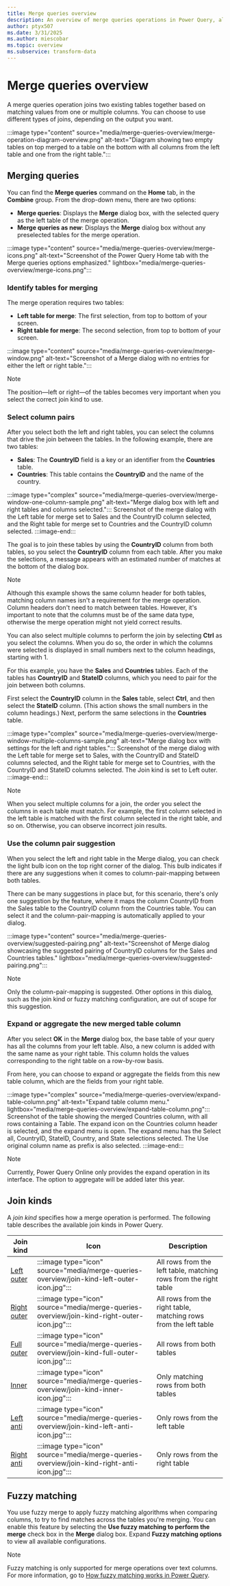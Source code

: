 ```yaml
---
title: Merge queries overview
description: An overview of merge queries operations in Power Query, along with the basic principles and common uses. 
author: ptyx507
ms.date: 3/31/2025
ms.author: miescobar
ms.topic: overview
ms.subservice: transform-data
---
```


# Merge queries overview

A merge queries operation joins two existing tables together based on matching values from one or multiple columns. You can choose to use different types of joins, depending on the output you want.

:::image type="content" source="media/merge-queries-overview/merge-operation-diagram-overview.png" alt-text="Diagram showing two empty tables on top merged to a table on the bottom with all columns from the left table and one from the right table.":::

## Merging queries

You can find the **Merge queries** command on the **Home** tab, in the **Combine** group. From the drop-down menu, there are two options:

* **Merge queries**: Displays the **Merge** dialog box, with the selected query as the left table of the merge operation.
* **Merge queries as new**: Displays the **Merge** dialog box without any preselected tables for the merge operation.

:::image type="content" source="media/merge-queries-overview/merge-icons.png" alt-text="Screenshot of the Power Query Home tab with the Merge queries options emphasized." lightbox="media/merge-queries-overview/merge-icons.png":::

### Identify tables for merging

The merge operation requires two tables:

* **Left table for merge**: The first selection, from top to bottom of your screen.
* **Right table for merge**: The second selection, from top to bottom of your screen.

:::image type="content" source="media/merge-queries-overview/merge-window.png" alt-text="Screenshot of a Merge dialog with no entries for either the left or right table.":::

> [!NOTE]
>The position&mdash;left or right&mdash;of the tables becomes very important when you select the correct join kind to use.

### Select column pairs

After you select both the left and right tables, you can select the columns that drive the join between the tables. In the following example, there are two tables:

* **Sales**: The **CountryID** field is a key or an identifier from the **Countries** table.
* **Countries**: This table contains the **CountryID** and the name of the country.

:::image type="complex" source="media/merge-queries-overview/merge-window-one-column-sample.png" alt-text="Merge dialog box with left and right tables and columns selected.":::
   Screenshot of the merge dialog with the Left table for merge set to Sales and the CountryID column selected, and the Right table for merge set to Countries and the CountryID column selected.
:::image-end:::

The goal is to join these tables by using the **CountryID** column from both tables, so you select the **CountryID** column from each table. After you make the selections, a message appears with an estimated number of matches at the bottom of the dialog box.

> [!NOTE]
> Although this example shows the same column header for both tables, matching column names isn't a requirement for the merge operation. Column headers don't need to match between tables. However, it's important to note that the columns must be of the same data type, otherwise the merge operation might not yield correct results.

You can also select multiple columns to perform the join by selecting **Ctrl** as you select the columns. When you do so, the order in which the columns were selected is displayed in small numbers next to the column headings, starting with 1.

For this example, you have the **Sales** and **Countries** tables. Each of the tables has **CountryID** and **StateID** columns, which you need to pair for the join between both columns.

First select the **CountryID** column in the **Sales** table, select **Ctrl**, and then select the **StateID** column. (This action shows the small numbers in the column headings.) Next, perform the same selections in the **Countries** table.

:::image type="complex" source="media/merge-queries-overview/merge-window-multiple-columns-sample.png" alt-text="Merge dialog box with settings for the left and right tables.":::
   Screenshot of the merge dialog with the Left table for merge set to Sales, with the CountryID and StateID columns selected, and the Right table for merge set to Countries, with the CountryID and StateID columns selected. The Join kind is set to Left outer.
:::image-end:::

> [!NOTE]
> When you select multiple columns for a join, the order you select the columns in each table must match. For example, the first column selected in the left table is matched with the first column selected in the right table, and so on. Otherwise, you can observe incorrect join results.

### Use the column pair suggestion

When you select the left and right table in the Merge dialog, you can check the light bulb icon on the top right corner of the dialog. This bulb indicates if there are any suggestions when it comes to column-pair-mapping between both tables.

There can be many suggestions in place but, for this scenario, there's only one suggestion by the feature, where it maps the column CountryID from the Sales table to the CountryID column from the Countries table. You can select it and the column-pair-mapping is automatically applied to your dialog.

:::image type="content" source="media/merge-queries-overview/suggested-pairing.png" alt-text="Screenshot of Merge dialog showcasing the suggested pairing of CountryID columns for the Sales and Countries tables." lightbox="media/merge-queries-overview/suggested-pairing.png":::

> [!NOTE]
>Only the column-pair-mapping is suggested. Other options in this dialog, such as the join kind or fuzzy matching configuration, are out of scope for this suggestion.

### Expand or aggregate the new merged table column

After you select **OK** in the **Merge** dialog box, the base table of your query has all the columns from your left table. Also, a new column is added with the same name as your right table. This column holds the values corresponding to the right table on a row-by-row basis.

From here, you can choose to expand or aggregate the fields from this new table column, which are the fields from your right table.

:::image type="complex" source="media/merge-queries-overview/expand-table-column.png" alt-text="Expand table column menu." lightbox="media/merge-queries-overview/expand-table-column.png":::
   Screenshot of the table showing the merged Countries column, with all rows containing a Table. The expand icon on the Countries column header is selected, and the expand menu is open. The expand menu has the Select all, CountryID, StateID, Country, and State selections selected. The Use original column name as prefix is also selected.
:::image-end:::

> [!NOTE]
>Currently, Power Query Online only provides the expand operation in its interface. The option to aggregate will be added later this year.

## Join kinds

A *join kind* specifies how a merge operation is performed. The following table describes the available join kinds in Power Query.

|Join kind| Icon| Description|
|---------------|-----|-----------|
|[Left outer](merge-queries-left-outer.md)| :::image type="icon" source="media/merge-queries-overview/join-kind-left-outer-icon.jpg"::: | All rows from the left table, matching rows from the right table|
|[Right outer](merge-queries-right-outer.md)| :::image type="icon" source="media/merge-queries-overview/join-kind-right-outer-icon.jpg"::: | All rows from the right table, matching rows from the left table|
|[Full outer](merge-queries-full-outer.md)| :::image type="icon" source="media/merge-queries-overview/join-kind-full-outer-icon.jpg"::: | All rows from both tables|
|[Inner](merge-queries-inner.md)| :::image type="icon" source="media/merge-queries-overview/join-kind-inner-icon.jpg"::: | Only matching rows from both tables|
|[Left anti](merge-queries-left-anti.md)| :::image type="icon" source="media/merge-queries-overview/join-kind-left-anti-icon.jpg"::: | Only rows from the left table|
|[Right anti](merge-queries-right-anti.md)| :::image type="icon" source="media/merge-queries-overview/join-kind-right-anti-icon.jpg"::: | Only rows from the right table|

## Fuzzy matching

You use fuzzy merge to apply fuzzy matching algorithms when comparing columns, to try to find matches across the tables you're merging. You can enable this feature by selecting the **Use fuzzy matching to perform the merge** check box in the **Merge** dialog box. Expand **Fuzzy matching options** to view all available configurations.

> [!NOTE]
>Fuzzy matching is only supported for merge operations over text columns. For more information, go to [How fuzzy matching works in Power Query](fuzzy-matching.md).

